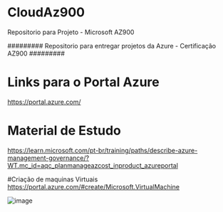 # CloudAz900
Repositorio para Projeto - Microsoft AZ900

######### Repositorio para entregar projetos da Azure - Certificação AZ900 #########

# Links para o Portal Azure
https://portal.azure.com/

# Material de Estudo
https://learn.microsoft.com/pt-br/training/paths/describe-azure-management-governance/?WT.mc_id=aqc_planmanageazcost_inproduct_azureportal

#Criação de maquinas Virtuais
https://portal.azure.com/#create/Microsoft.VirtualMachine

![image](https://github.com/ricardonunesoficial/CloudAz900/assets/146678112/190b08b7-0229-471a-ba63-ca3270df8723)

